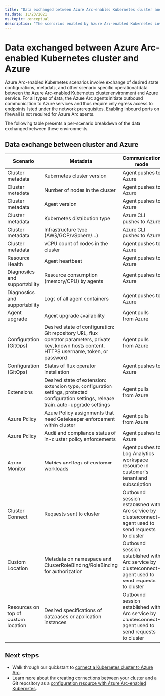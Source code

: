 ```yaml
---
title: "Data exchanged between Azure Arc-enabled Kubernetes cluster and Azure"
ms.date: 11/23/2021
ms.topic: conceptual
description: "The scenarios enabled by Azure Arc-enabled Kubernetes involve exchange of desired state configurations, metadata, and other scenario specific operational data."
---
```


# Data exchanged between Azure Arc-enabled Kubernetes cluster and Azure

Azure Arc-enabled Kubernetes scenarios involve exchange of desired state configurations, metadata, and other scenario specific operational data between the Azure Arc-enabled Kubernetes cluster environment and Azure service. For all types of data, the Azure Arc agents initiate outbound communication to Azure services and thus require only egress access to endpoints listed under the network prerequisites. Enabling inbound ports on firewall is not required for Azure Arc agents.

The following table presents a per-scenario breakdown of the data exchanged between these environments.

## Data exchange between cluster and Azure

| Scenario | Metadata | Communication mode |
| --------- | -------- | ------------------ |
| Cluster metadata | Kubernetes cluster version | Agent pushes to Azure |
| Cluster metadata | Number of nodes in the cluster | Agent pushes to Azure |
| Cluster metadata | Agent version | Agent pushes to Azure |
| Cluster metadata | Kubernetes distribution type | Azure CLI pushes to Azure |
| Cluster metadata | Infrastructure type (AWS/GCP/vSphere/...) | Azure CLI pushes to Azure |
| Cluster metadata | vCPU count of nodes in the cluster | Agent pushes to Azure |
| Resource Health | Agent heartbeat | Agent pushes to Azure |
| Diagnostics and supportability | Resource consumption (memory/CPU) by agents | Agent pushes to Azure |
| Diagnostics and supportability | Logs of all agent containers | Agent pushes to Azure |
| Agent upgrade | Agent upgrade availability | Agent pulls from Azure |
| Configuration (GitOps) | Desired state of configuration: Git repository URL, flux operator parameters, private key, known hosts content, HTTPS username, token, or password | Agent pulls from Azure |
| Configuration (GitOps) | Status of flux operator installation | Agent pushes to Azure |
| Extensions | Desired state of extension: extension type, configuration settings, protected configuration settings, release train, auto-upgrade settings | Agent pulls from Azure |
| Azure Policy | Azure Policy assignments that need Gatekeeper enforcement within cluster | Agent pulls from Azure |
| Azure Policy | Audit and compliance status of in-cluster policy enforcements | Agent pushes to Azure |
| Azure Monitor | Metrics and logs of customer workloads | Agent pushes to Log Analytics workspace resource in customer's tenant and subscription |
| Cluster Connect | Requests sent to cluster | Outbound session established with Arc service by clusterconnect-agent used to send requests to cluster |
| Custom Location | Metadata on namespace and ClusterRoleBinding/RoleBinding for authorization | Outbound session established with Arc service by clusterconnect-agent used to send requests to cluster |
| Resources on top of custom location | Desired specifications of databases or application instances | Outbound session established with Arc service by clusterconnect-agent used to send requests to cluster |

## Next steps

* Walk through our quickstart to [connect a Kubernetes cluster to Azure Arc](./quickstart-connect-cluster.md).
* Learn more about the creating connections between your cluster and a Git repository as a [configuration resource with Azure Arc-enabled Kubernetes](./conceptual-configurations.md).


